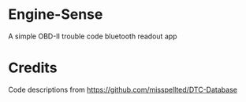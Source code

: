 # Engine-Sense
 A simple OBD-II trouble code bluetooth readout app

# Credits
Code descriptions from https://github.com/misspellted/DTC-Database
